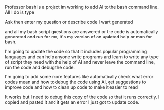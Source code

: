 Professor bash is a project im working to add AI to the bash command line. All I do is type 

Ask then enter my question or describe code I want generated 

and all my bash script questions are answered or the code is automatically generated and run for me, it's my version of an updated help or man for bash. 

I'm going to update the code so that it includes popular programming languages and can help anyone write programs and learn to write any type of script they need with the help of AI and never leave the command line, run the code and debug the code. 

I'm going to add some more features like automatically check what error codes mean and how to debug the code using AI, get suggestions to improve code and how to clean up code to make it easier to read 

It works but I need to debug this copy of the code so that it runs correctly. I copied and pasted it and it gets an error I just got to update code. 
